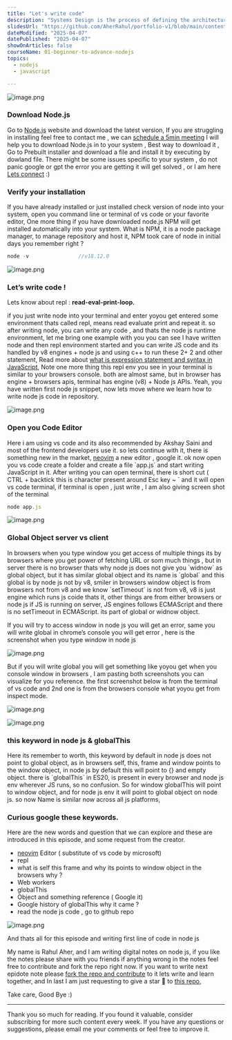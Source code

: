 ```yaml
---
title: "Let's write code"
description: "Systems Design is the process of defining the architecture, components, modules, interfaces, and data for a system to satisfy specified requirements. It involves translating user requirements into a detailed blueprint that guides the implementation phase. The goal is to create a well-organized and efficient structure that meets the intended purpose while considering factors like scalability, maintainability, and performance."
slidesUrl: "https://github.com/AherRahul/portfolio-v1/blob/main/content/articles"
dateModified: "2025-04-07"
datePublished: "2025-04-07"
showOnArticles: false
courseName: 01-beginner-to-advance-nodejs
topics:
  - nodejs
  - javascript

---
```


![image.png](https://res.cloudinary.com/duojkrgue/image/upload/v1743856039/Portfolio/nodeJsCourse/3_hl0jqs.png)

### Download Node.js

Go to [Node.js](https://nodejs.org/en) website and download the latest version,
If you are struggling in installing feel free to contact me , we can [schedule a 5min meeting](https://rahulaher.netlify.app/contact/) I will help you to download Node.js in to your system , Best way to download it , Go to Prebuilt installer and download a file and install it by executing by dowland file. There might be some issues specific to your system , do not panic google or gpt the error you are getting it will get solved , or I am here [Lets connect](https://rahulaher.netlify.app/contact/) :)

### Verify your installation

If you have already installed or just installed check version of node into your system, open you command line or terminal of vs code or your favorite editor, One more thing if you have downloaded node.js NPM will get installed automatically into your system. What is NPM, it is a node package manager, to manage repository and host it, NPM took care of node in initial days you remember right ?

```jsx
node -v                //v18.12.0
```

![image.png](https://i.ibb.co/Msd8xQH/2.jpg)

### Let’s write code !

Lets know about repl : **read-eval-print-loop.**

if you just write node into your terminal and enter yoyou get entered some environment thats called repl, means read evaluate print and repeat it. so after writing node, you can write any code , and thats the node js runtime environment, let me bring one example with you you can see I have written node and then repl environment started and you can write JS code and its handled by v8 engines + node js and using c++ to run these 2+ 2 and other statement, Read more about [what is expression statement and syntax in JavaScript](https://heyashu.in/blogs/what-are-syntax-and-expressions-in-js), Note one more thing this repl env you see in your terminal is similar to your browsers console. both are almost same, but in browser has engine + browsers apis, terminal has engine (v8) + Node js APIs. Yeah, you have written first node js snippet, now lets move where we learn how to write node js code in repository.

![image.png](https://i.ibb.co/fDHCd6p/3.jpg)

### Open you Code Editor

Here i am using vs code and its also recommended by Akshay Saini and most of the frontend developers use it. so lets continue with it, there is something new in the market, [neovim](https://neovim.io/) a new editor , google it. ok now open you vs code create a folder and create a file \`app.js\` and start writing JavaScript in it. After writing you can open terminal, there is short cut ( CTRL + backtick this is character present around Esc key ~ \` and it will open vs code terminal, if terminal is open , just write , I am also giving screen shot of the terminal

```jsx
node app.js
```

![image.png](https://i.ibb.co/vHyGmq6/4.jpg)

### Global Object server vs client

In browsers when you type window you get access of multiple things its by browsers where you get power of fetching URL or som much things , but in server there is no browser thats why node js does not give you \`widnow\` as global object, but it has similar global object and its name is \`global\`  and this global is by node js not by v8, smiler in browsers window object is from browsers not from v8 and we know \`setTimeout\` is not from v8, v8 is just engine which runs js coide thats it, other things are from either browsers or node js if JS is running on server, JS engines follows ECMAScript and there is no setTimeout in ECMAScript. its part of global or widnow object.

If you will try to access window in node js you will get an error, same you will write global in chrome’s console you will get error , here is the screenshot when you type window in node js

![image.png](https://i.ibb.co/Ykr7dy2/5.jpg)

But if you will write global you will get something like yoyou get when you console window in browsers , I am pasting both screenshots you can visualize for you reference. the first screenshot below is from the terminal of vs code and 2nd one is from the browsers console what yoyou get from inspect mode.

![image.png](https://i.ibb.co/5sySj04/6.jpg)

![image.png](https://i.ibb.co/47PH8Ch/7.jpg)

### this keyword in node js & globalThis

Here its remember to worth, this keyword by default in node js does not point to global object, as in browsers self, this, frame and window points to the window object, in node js by default this will point to {} and empty object. there is \`globalThis\` in ES20, is present in every browser and node js env wherever JS runs, so no confusion. So for window globalThis will point to window object, and for node js env it will point to global object on node js. so now Name is similar now across all js platforms,

### Curious google these keywords.

Here are the new words and question that we can explore and these are  introduced in this episode, and some request from the creator. 

- [neovim](https://neovim.io/) Editor ( substitute of vs code by microsoft)
- repl
- what is self this frame and why its points to window object in the browsers why ?
- Web workers
- globalThis
- Object and something reference ( Google it)
- Google history of globalThis why it came ?
- read the node js code , go to github repo


![image.png](https://i.ibb.co/1bT9RJ4/8.jpg)

And thats all for this episode and writing first line of code in node js

My name is Rahul Aher, and I am writing digital notes on node js, if you like the notes please share with you friends if anything wrong in the notes feel free to contribute and fork the repo right now. if you want to write next epidote note please [fork the repo and contribute](https://github.com/AherRahul/portfolio-v1) to it lets write and learn together, and In last I am just requesting to give a star 🌟 to [this repo](https://github.com/AherRahul/portfolio-v1), 


Take care, Good Bye :)

---


Thank you so much for reading. If you found it valuable, consider subscribing for more such content every week. If you have any questions or suggestions, please email me your comments or feel free to improve it.

